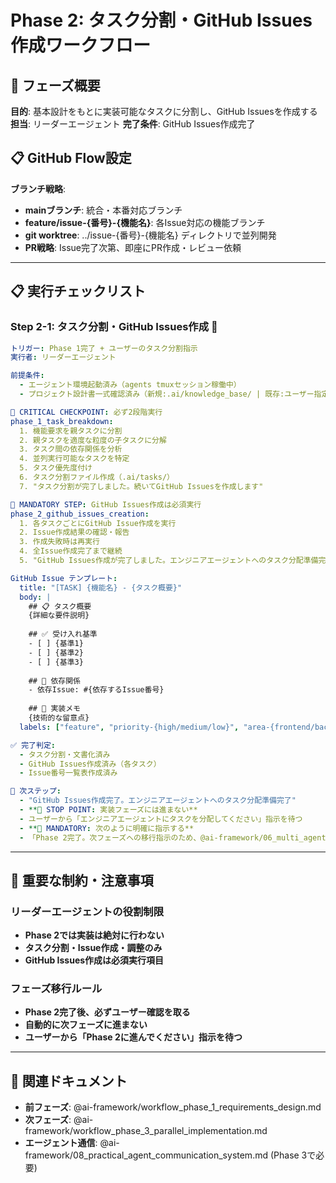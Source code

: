 # Phase 2: タスク分割・GitHub Issues作成ワークフロー

## 🎯 フェーズ概要
**目的**: 基本設計をもとに実装可能なタスクに分割し、GitHub Issuesを作成する
**担当**: リーダーエージェント
**完了条件**: GitHub Issues作成完了

## 📋 GitHub Flow設定
**ブランチ戦略**: 
- **mainブランチ**: 統合・本番対応ブランチ
- **feature/issue-{番号}-{機能名}**: 各Issue対応の機能ブランチ
- **git worktree**: ../issue-{番号}-{機能名} ディレクトリで並列開発
- **PR戦略**: Issue完了次第、即座にPR作成・レビュー依頼

---

## 📋 実行チェックリスト

### **Step 2-1: タスク分割・GitHub Issues作成** 🤖
```yaml
トリガー: Phase 1完了 + ユーザーのタスク分割指示
実行者: リーダーエージェント

前提条件:
  - エージェント環境起動済み（agents tmuxセッション稼働中）
  - プロジェクト設計書一式確認済み（新規:.ai/knowledge_base/ | 既存:ユーザー指定ドキュメント）

🚨 CRITICAL CHECKPOINT: 必ず2段階実行
phase_1_task_breakdown:
  1. 機能要求を親タスクに分割
  2. 親タスクを適度な粒度の子タスクに分解
  3. タスク間の依存関係を分析
  4. 並列実行可能なタスクを特定
  5. タスク優先度付け
  6. タスク分割ファイル作成（.ai/tasks/）
  7. "タスク分割が完了しました。続いてGitHub Issuesを作成します"

🛑 MANDATORY STEP: GitHub Issues作成は必須実行
phase_2_github_issues_creation:
  1. 各タスクごとにGitHub Issue作成を実行
  2. Issue作成結果の確認・報告
  3. 作成失敗時は再実行
  4. 全Issue作成完了まで継続
  5. "GitHub Issues作成が完了しました。エンジニアエージェントへのタスク分配準備完了です"

GitHub Issue テンプレート:
  title: "[TASK] {機能名} - {タスク概要}"
  body: |
    ## 📋 タスク概要
    {詳細な要件説明}
    
    ## ✅ 受け入れ基準
    - [ ] {基準1}
    - [ ] {基準2}
    - [ ] {基準3}
    
    ## 🔗 依存関係
    - 依存Issue: #{依存するIssue番号}
    
    ## 📝 実装メモ
    {技術的な留意点}
  labels: ["feature", "priority-{high/medium/low}", "area-{frontend/backend/api}"]

✅ 完了判定:
  - タスク分割・文書化済み
  - GitHub Issues作成済み（各タスク）
  - Issue番号一覧表作成済み

🔄 次ステップ:
  - "GitHub Issues作成完了。エンジニアエージェントへのタスク分配準備完了"
  - **🛑 STOP POINT: 実装フェーズには進まない**
  - ユーザーから「エンジニアエージェントにタスクを分配してください」指示を待つ
  - **🚨 MANDATORY: 次のように明確に指示する**
  - 「Phase 2完了。次フェーズへの移行指示のため、@ai-framework/06_multi_agent_operational_workflow.md をリーダーエージェントに読み込ませてください。」
```

---

## 🎯 重要な制約・注意事項

### **リーダーエージェントの役割制限**
- **Phase 2では実装は絶対に行わない**
- **タスク分割・Issue作成・調整のみ**
- **GitHub Issues作成は必須実行項目**

### **フェーズ移行ルール**
- **Phase 2完了後、必ずユーザー確認を取る**
- **自動的に次フェーズに進まない**
- **ユーザーから「Phase 2に進んでください」指示を待つ**

---

## 🔗 関連ドキュメント
- **前フェーズ**: @ai-framework/workflow_phase_1_requirements_design.md
- **次フェーズ**: @ai-framework/workflow_phase_3_parallel_implementation.md
- **エージェント通信**: @ai-framework/08_practical_agent_communication_system.md (Phase 3で必要) 
 
